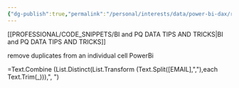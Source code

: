 ```yaml
---
{"dg-publish":true,"permalink":"/personal/interests/data/power-bi-dax/remove-duplicates-power-bi/","tags":["dax","Power_bi","Data"],"noteIcon":""}
---
```


[[PROFESSIONAL/CODE_SNIPPETS/BI and PQ DATA TIPS AND TRICKS\|BI and PQ DATA TIPS AND TRICKS]]

remove duplicates from an individual cell PowerBi




=Text.Combine (List.Distinct(List.Transform (Text.Split([EMAIL],","),each Text.Trim(_))),", ")